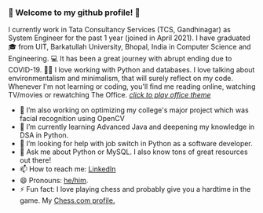 ### 👋 Welcome to my github profile! 👋
I currently work in Tata Consultancy Services (TCS, Gandhinagar) as System Engineer for the past 1 year (joined in April 2021). I have graduated 🎓 from UIT, Barkatullah University, Bhopal, India in Computer Science and Engineering. 💻 It has been a great journey with abrupt ending due to COVID-19. 🦇😷 I love working with Python and databases. I love talking about environmentalism and minimalism, that will surely reflect on my code. Whenever I'm not learning or coding, you'll find me reading online, watching TV/movies or rewatching The Office. <a href="https://www.instagram.com/p/CHhfJA1HVcQ/" target="_blank">*click to play office theme*</a>

- 🔭 I’m also  working on optimizing my college's major project which was facial recognition using OpenCV<!--and my <a href="https://manudeepsinha.ml" target="_blank">portfolio website</a>.-->
- 🌱 I’m currently learning Advanced Java and deepening my knowledge in DSA in Python.
- 🤔 I’m looking for help with job switch in Python as a software developer.
- 💬 Ask me about Python or MySQL. I also know tons of great resources out there!
- 📫 How to reach me: <a href="https://www.linkedin.com/in/manudeepsinha/" target="_blank">LinkedIn</a>
- 😄 Pronouns: <a href = "https://pronoun.is/he">he/him</a>.
- ⚡ Fun fact: I love playing chess and probably give you a hardtime in the game. My <a href="https://www.chess.com/member/msatan" target="_blank">Chess.com profile.</a>

<!--
**manudeepsinha/manudeepsinha** is a ✨ _special_ ✨ repository because its `README.md` (this file) appears on your GitHub profile.
-->
